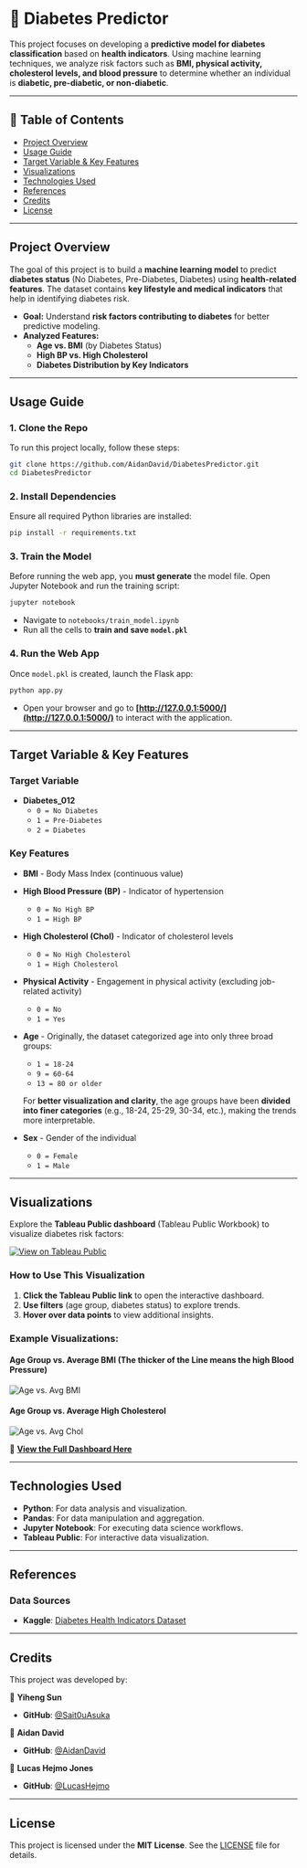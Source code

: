 # 🏥 Diabetes Predictor

This project focuses on developing a **predictive model for diabetes classification** based on **health indicators**. Using machine learning techniques, we analyze risk factors such as **BMI, physical activity, cholesterol levels, and blood pressure** to determine whether an individual is **diabetic, pre-diabetic, or non-diabetic**.

---

## 📌 Table of Contents

- [Project Overview](#project-overview)
- [Usage Guide](#usage-guide)
- [Target Variable & Key Features](#target-variable--key-features)
- [Visualizations](#visualizations)
- [Technologies Used](#technologies-used)
- [References](#references)
- [Credits](#credits)
- [License](#license)

---

## Project Overview

The goal of this project is to build a **machine learning model** to predict **diabetes status** (No Diabetes, Pre-Diabetes, Diabetes) using **health-related features**. The dataset contains **key lifestyle and medical indicators** that help in identifying diabetes risk.

- **Goal:** Understand **risk factors contributing to diabetes** for better predictive modeling.  
- **Analyzed Features:**  
  - **Age vs. BMI** (by Diabetes Status)  
  - **High BP vs. High Cholesterol**  
  - **Diabetes Distribution by Key Indicators**  

---

## Usage Guide

### 1. Clone the Repo
To run this project locally, follow these steps:

```bash
git clone https://github.com/AidanDavid/DiabetesPredictor.git
cd DiabetesPredictor
```

### 2. Install Dependencies
Ensure all required Python libraries are installed:

```bash
pip install -r requirements.txt
```

### 3. Train the Model
Before running the web app, you **must generate** the model file. Open Jupyter Notebook and run the training script:

```bash
jupyter notebook
```
- Navigate to `notebooks/train_model.ipynb`
- Run all the cells to **train and save `model.pkl`**

### 4. Run the Web App
Once `model.pkl` is created, launch the Flask app:

```bash
python app.py
```
- Open your browser and go to **[http://127.0.0.1:5000/](http://127.0.0.1:5000/)** to interact with the application.

---

## Target Variable & Key Features

### **Target Variable**
- **Diabetes_012**  
  - `0 = No Diabetes`  
  - `1 = Pre-Diabetes`  
  - `2 = Diabetes`  

### **Key Features**
- **BMI** - Body Mass Index (continuous value)  
- **High Blood Pressure (BP)** - Indicator of hypertension  
  - `0 = No High BP`  
  - `1 = High BP`  
- **High Cholesterol (Chol)** - Indicator of cholesterol levels  
  - `0 = No High Cholesterol`  
  - `1 = High Cholesterol`  
- **Physical Activity** - Engagement in physical activity (excluding job-related activity)  
  - `0 = No`  
  - `1 = Yes`  
- **Age** - Originally, the dataset categorized age into only three broad groups:
  - `1 = 18-24`  
  - `9 = 60-64`  
  - `13 = 80 or older`  
  
  For **better visualization and clarity**, the age groups have been **divided into finer categories** (e.g., 18-24, 25-29, 30-34, etc.), making the trends more interpretable.
- **Sex** - Gender of the individual  
  - `0 = Female`  
  - `1 = Male`  

---

## Visualizations

Explore the **Tableau Public dashboard** (Tableau Public Workbook) to visualize diabetes risk factors:

[![View on Tableau Public](https://img.shields.io/badge/View-Tableau%20Public-blue)](https://public.tableau.com/app/profile/yiheng.sun/viz/diabetes_17406445784920/Story1)

### **How to Use This Visualization**
1. **Click the Tableau Public link** to open the interactive dashboard.  
2. **Use filters** (age group, diabetes status) to explore trends.  
3. **Hover over data points** to view additional insights.  

### **Example Visualizations:**

#### **Age Group vs. Average BMI** (The thicker of the Line means the high Blood Pressure)
![Age vs. Avg BMI](./image/age_vs_avg_bmi.jpg)


#### **Age Group vs. Average High Cholesterol**
![Age vs. Avg Chol](image/age_vs_avg_chol.jpg)

🔗 **[View the Full Dashboard Here](https://public.tableau.com/app/profile/yiheng.sun/viz/diabetes_17406445784920/Story1)**  

---

## Technologies Used
- **Python**: For data analysis and visualization.  
- **Pandas**: For data manipulation and aggregation.  
- **Jupyter Notebook**: For executing data science workflows.  
- **Tableau Public**: For interactive data visualization.  

---

## References

### **Data Sources**
- **Kaggle**: [Diabetes Health Indicators Dataset](https://www.kaggle.com/datasets/alexteboul/diabetes-health-indicators-dataset)

---

## Credits

This project was developed by:

👤 **Yiheng Sun**  
- **GitHub**: [@Sait0uAsuka](https://github.com/Sait0uAsuka)

👤 **Aidan David**  
- **GitHub**: [@AidanDavid](https://github.com/AidanDavid)

👤 **Lucas Hejmo Jones**  
- **GitHub**: [@LucasHejmo](https://github.com/LucasHejmo)

---

## License
This project is licensed under the **MIT License**. See the [LICENSE](./LICENSE) file for details.  